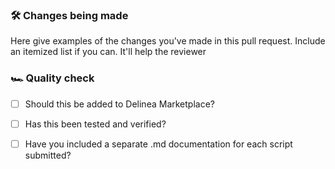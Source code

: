 ### 🛠 Changes being made

Here give examples of the changes you've made in this pull request. Include an itemized list if you can. It'll help the reviewer


### 🏎 Quality check

- [ ] Should this be added to Delinea Marketplace?

- [ ] Has this been tested and verified?

- [ ] Have you included a separate .md documentation for each script submitted?